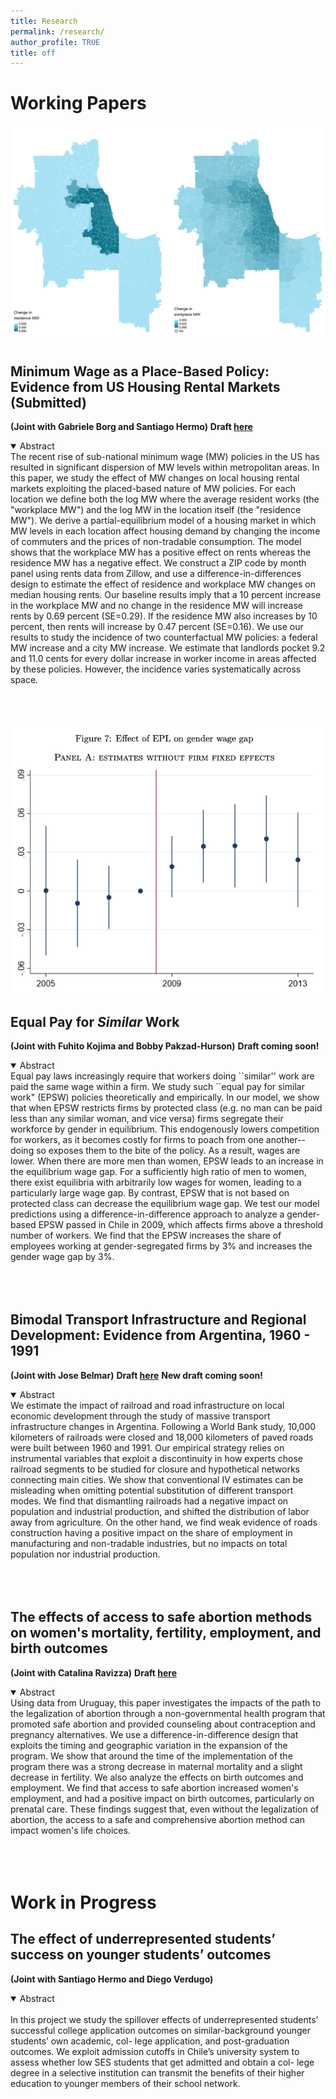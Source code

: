 ```yaml
---
title: Research
permalink: /research/
author_profile: TRUE
title: off
---
```


Working Papers
======

![MW Rent](/images/mw_rent.png)

## **Minimum Wage as a Place-Based Policy: Evidence from US Housing Rental Markets** **(Submitted)**
**(Joint with Gabriele Borg and Santiago Hermo)** **Draft [here](https://arxiv.org/abs/2208.01791)**

<details open>
<summary>Abstract</summary>
The recent rise of sub-national minimum wage (MW) policies in the US has resulted in significant dispersion of MW levels within metropolitan areas. In this paper, we study the effect of MW changes on local housing rental markets exploiting the placed-based nature of MW policies. For each location we define both the log MW where the average resident works (the "workplace MW") and the log MW in the location itself (the "residence MW"). We derive a partial-equilibrium model of a housing market in which MW levels in each location affect housing demand by changing the income of commuters and the prices of non-tradable consumption. The model shows that the workplace MW has a positive effect on rents whereas the residence MW has a negative effect. We construct a ZIP code by month panel using rents data from Zillow, and use a difference-in-differences design to estimate the effect of residence and workplace MW changes on median housing rents. Our baseline results imply that a 10 percent increase in the workplace MW and no change in the residence MW will increase rents by 0.69 percent (SE=0.29). If the residence MW also increases by 10 percent, then rents will increase by 0.47 percent (SE=0.16). We use our results to study the incidence of two counterfactual MW policies: a federal MW increase and a city MW increase. We estimate that landlords pocket 9.2 and 11.0 cents for every dollar increase in worker income in areas affected by these policies. However, the incidence varies systematically across space.
</details>

<br>
<br>
<br>

![EPL](/images/epl.png)

## **Equal Pay for *Similar* Work**
**(Joint with Fuhito Kojima and Bobby Pakzad-Hurson)** **Draft coming soon!**

<details open>
<summary>Abstract</summary>
Equal pay laws increasingly  require that workers doing ``similar'' work are paid the same wage within a firm. We study such  ``equal pay for similar work" (EPSW) policies theoretically and empirically. In our model, we show that when EPSW restricts firms by protected class (e.g. no man can be paid less than any similar woman, and vice versa) firms segregate their workforce by gender in equilibrium. This endogenously lowers competition for workers, as it becomes costly for firms to poach from one another--doing so exposes them to the bite of the policy. As a result, wages are lower. When there are more men than women, EPSW leads to an increase in the equilibrium wage gap. For a sufficiently high ratio of men to women, there exist equilibria with arbitrarily low wages for women, leading to a particularly large wage gap. By contrast, EPSW that is not based on protected class can decrease the equilibrium wage gap.
We test our model predictions using a difference-in-difference approach to analyze a gender-based EPSW passed in Chile in 2009, which affects firms above a threshold number of workers. We find that the EPSW increases the share of employees working at gender-segregated firms by 3% and increases the gender wage gap by 3%.
</details>

<br>
<br>
<br>

## **Bimodal Transport Infrastructure and Regional Development: Evidence from Argentina, 1960 - 1991**
**(Joint with Jose Belmar)** **Draft [here](https://scioteca.caf.com/handle/123456789/1714)** **New draft coming soon!**

<details open>
<summary>Abstract</summary>
We estimate the impact of railroad and road infrastructure on local economic development through the study of massive transport infrastructure changes in Argentina. Following a World Bank study, 10,000 kilometers of railroads were closed and 18,000 kilometers of paved roads were built between 1960 and 1991. Our empirical strategy relies on instrumental variables that exploit a discontinuity in how experts chose railroad segments to be studied for closure and hypothetical networks connecting main cities. We show that conventional IV estimates can be misleading when omitting potential substitution of different transport modes. We find that dismantling railroads had a negative impact on population and industrial production, and shifted the distribution of labor away from agriculture. On the other hand, we find weak evidence of roads construction having a positive impact on the share of employment in manufacturing and non-tradable industries, but no impacts on total population nor industrial production.
</details>

<br>
<br>
<br>

## **The effects of access to safe abortion methods on women's mortality, fertility, employment, and birth outcomes**
**(Joint with Catalina Ravizza)** **Draft [here](https://drive.google.com/file/d/1n74zRfJVd3OtY9mRKxCgyCjDJBkj5lb2/view?usp=sharing)**

<details open>
<summary>Abstract</summary>
Using data from Uruguay, this paper investigates the impacts of the path to the legalization of abortion through a non-governmental health program that promoted safe abortion and provided counseling about contraception and pregnancy alternatives. We use a difference-in-difference design that exploits the timing and geographic variation in the expansion of the program. We show that around the time of the implementation of the program there was a strong decrease in maternal mortality and a slight decrease in fertility. We also analyze the effects on birth outcomes and employment. We find that access to safe abortion increased women's employment, and had a positive impact on birth outcomes, particularly on prenatal care. These findings suggest that, even without the legalization of abortion, the access to a safe and comprehensive abortion method can impact women's life choices.
</details>

<br>
<br>
<br>

Work in Progress
======
## **The effect of underrepresented students’ success on younger students’ outcomes** 
**(Joint with Santiago Hermo and Diego Verdugo)**

<details open>
<summary>Abstract</summary>
<br>
In this project we study the spillover effects of underrepresented students’ successful college application outcomes on similar-background younger students’ own academic, col- lege application, and post-graduation outcomes. We exploit admission cutoffs in Chile’s university system to assess whether low SES students that get admitted and obtain a col- lege degree in a selective institution can transmit the benefits of their higher education to younger members of their school network.
</details>

